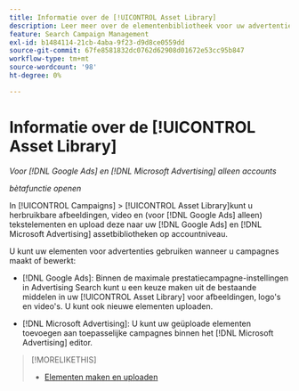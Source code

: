 ```yaml
---
title: Informatie over de [!UICONTROL Asset Library]
description: Leer meer over de elementenbibliotheek voor uw advertentie-elementen.
feature: Search Campaign Management
exl-id: b1484114-21cb-4aba-9f23-d9d8ce0559dd
source-git-commit: 67fe8581832dc0762d62908d01672e53cc95b847
workflow-type: tm+mt
source-wordcount: '98'
ht-degree: 0%

---
```


# Informatie over de [!UICONTROL Asset Library]

<!-- Combine with "Create" page into one page? -->

*Voor [!DNL Google Ads] en [!DNL Microsoft Advertising] alleen accounts*

*bètafunctie openen*

In [!UICONTROL Campaigns] > [!UICONTROL Asset Library]kunt u herbruikbare afbeeldingen, video en (voor [!DNL Google Ads] alleen) tekstelementen en upload deze naar uw [!DNL Google Ads] en [!DNL Microsoft Advertising] assetbibliotheken op accountniveau.

U kunt uw elementen voor advertenties gebruiken wanneer u campagnes maakt of bewerkt:

* [!DNL Google Ads]: Binnen de maximale prestatiecampagne-instellingen in Advertising Search kunt u een keuze maken uit de bestaande middelen in uw [!UICONTROL Asset Library] voor afbeeldingen, logo&#39;s en video&#39;s. U kunt ook nieuwe elementen uploaden.

* [!DNL Microsoft Advertising]: U kunt uw geüploade elementen toevoegen aan toepasselijke campagnes binnen het [!DNL Microsoft Advertising] editor.

>[!MORELIKETHIS]
>
>* [Elementen maken en uploaden](asset-create.md)
